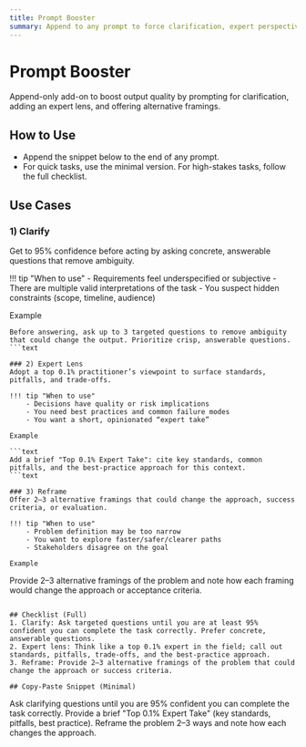 ```yaml
---
title: Prompt Booster
summary: Append to any prompt to force clarification, expert perspective, and useful reframing.
---
```


# Prompt Booster

Append-only add-on to boost output quality by prompting for clarification, adding an expert lens, and offering alternative framings.

## How to Use
- Append the snippet below to the end of any prompt.
- For quick tasks, use the minimal version. For high-stakes tasks, follow the full checklist.

## Use Cases

### 1) Clarify
Get to 95% confidence before acting by asking concrete, answerable questions that remove ambiguity.

!!! tip "When to use"
    - Requirements feel underspecified or subjective
    - There are multiple valid interpretations of the task
    - You suspect hidden constraints (scope, timeline, audience)

Example

```text
Before answering, ask up to 3 targeted questions to remove ambiguity that could change the output. Prioritize crisp, answerable questions.
```text

### 2) Expert Lens
Adopt a top 0.1% practitioner’s viewpoint to surface standards, pitfalls, and trade‑offs.

!!! tip "When to use"
    - Decisions have quality or risk implications
    - You need best practices and common failure modes
    - You want a short, opinionated “expert take”

Example

```text
Add a brief "Top 0.1% Expert Take": cite key standards, common pitfalls, and the best-practice approach for this context.
```text

### 3) Reframe
Offer 2–3 alternative framings that could change the approach, success criteria, or evaluation.

!!! tip "When to use"
    - Problem definition may be too narrow
    - You want to explore faster/safer/clearer paths
    - Stakeholders disagree on the goal

Example

```
Provide 2–3 alternative framings of the problem and note how each framing would change the approach or acceptance criteria.
```

## Checklist (Full)
1. Clarify: Ask targeted questions until you are at least 95% confident you can complete the task correctly. Prefer concrete, answerable questions.
2. Expert lens: Think like a top 0.1% expert in the field; call out standards, pitfalls, trade-offs, and the best-practice approach.
3. Reframe: Provide 2–3 alternative framings of the problem that could change the approach or success criteria.

## Copy-Paste Snippet (Minimal)

```
Ask clarifying questions until you are 95% confident you can complete the task correctly.
Provide a brief "Top 0.1% Expert Take" (key standards, pitfalls, best practice).
Reframe the problem 2–3 ways and note how each changes the approach.
```
